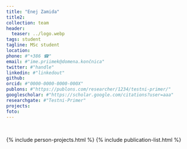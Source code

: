 ```yaml
---
title: "Enej Zamida"
title2: 
collection: team
header:
  teaser: ../logo.webp 
tags: student
tagline: MSc student
location: 
phone: #"+386 ☎"
email: #"ime.priimek@domena.končnica"
twitter: #"handle"
linkedin: #"linkedout"
github: 
orcid: #"0000-0000-0000-000X"
publons: #"https://publons.com/researcher/1234/testni-primer/"
googlescholar: #"https://scholar.google.com/citations?user=aaa"
researchgate: #"Testni-Primer"
projects: 
foto: 
---
```


<br>

{% include person-projects.html %}
{% include publication-list.html %}
